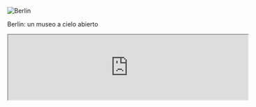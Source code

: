 ![Berlin](img/work/proj-002/thumb.jpg)

Berlin: un museo a cielo abierto




<iframe src="https://shiny.rstudio.com/gallery/bus-dashboard.html"  width="550"></iframe>
